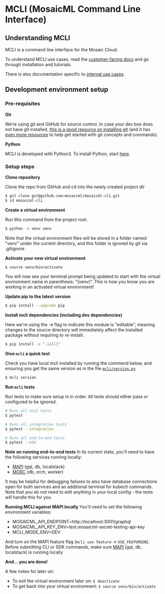 # MCLI (MosaicML Command Line Interface)

## Understanding MCLI

MCLI is a command line interface for the Mosaic Cloud.

To understand MCLI use cases, read the [customer-facing docs](https://mcli.docs.mosaicml.com/) and go through installation and tutorials.

There is also documentation specific to [internal use cases](https://internal.mcli.docs.mosaicml.com).

## Development environment setup

### Pre-requisites

**Git**

We’re using git and GitHub for source control. In case your dev box does not have git installed, [this is a good resource on installing git](https://github.com/git-guides/install-git#install-git) (and it has [even more resources](https://github.com/git-guides/) to help get started with git concepts and commands).

**Python**

MCLI is developed with Python3. To install Python, start [here](https://www.python.org/downloads/).

### Setup steps

**Clone repository**

Clone the repo from GitHub and cd into the newly created project dir

```bash
$ git clone git@github.com:mosaicml/mosaicml-cli.git
$ cd mosaicml-cli
```

**Create a virtual environment**

Run this command from the project root:

```bash
$ python -m venv venv
```

Note that the virtual environment files will be stored in a folder named "venv" under the current directory, and this folder is ignored by git via .gitignore

**Activate your new virtual environment**

```bash
$ source venv/bin/activate
```

You will now see your terminal prompt being updated to start with the virtual environment name in parenthesis: "(venv)". This is how you know you are working in an activated virtual environment!

**Update pip to the latest version**

```bash
$ pip install --upgrade pip
```

**Install mcli dependencies (including dev dependencies)**

Here we're using the -e flag to indicate this module is "editable", meaning changes to the source directory will immediately affect the installed package without requiring to re-install.

```bash
$ pip install -e ".[all]"
```

**Give `mcli` a quick test**

Check you have local mcli installed by running the commend below, and ensuring you get the same version as in the file [`mcli/version.py`](https://github.com/mosaicml/mosaicml-cli/blob/dev/mcli/version.py)

```bash
$ mcli version
```

**Run `mcli` tests**

Run tests to make sure setup in in order. All tests should either pass or configured to be ignored.

```bash
# Runs all unit tests
$ pytest

# Runs all integration tests
$ pytest --integration

# Runs all end-to-end tests
$ pytest --e2e
```

**Note on running end-to-end tests**
In its current state, you'll need to have the following services running locally:

- [MAPI](https://github.com/mosaicml/MAPI) (gql, db, localstack)
- [MORC](https://github.com/mosaicml/MORC) (db, orch, worker)

It may be helpful for debugging failures to also have database connections open for both services and an additional terminal for kubectl commands.
Note that you _do not_ need to edit anything in your local config - the tests will handle this for you

**Running MCLI against MAPI locally**
You'll need to set the following environment variables:

- MOSAICML_API_ENDPOINT=http://localhost:3001/graphql
- MOSAICML_API_KEY_ENV=test.mosaicml-secret-testing-api-key
- MCLI_MODE_ENV=DEV

And turn on the MAPI feature flag (`mcli use feature` -> `USE_FEATUREDB`).
Before submitting CLI or SDK commands, make sure [MAPI](https://github.com/mosaicml/MAPI) (gql, db, localstack) is running locally

**And… you are done!**

A few notes for later on:

- To exit the virtual environment later on: `$ deactivate`
- To get back into your virtual environment: `$ source venv/bin/activate`
